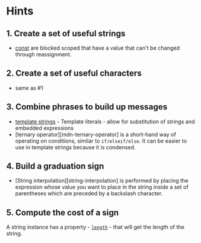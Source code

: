 # Hints

## 1. Create a set of useful strings

- [const][mdn-const] are blocked scoped that have a value that can't be changed through reassignment.

## 2. Create a set of useful characters

- same as #1

## 3. Combine phrases to build up messages

- [template strings][mdn-template-strings] - Template literals - allow for substitution of strings and embedded expressions
- [ternary operator][mdn-ternary-operator] is a short-hand way of operating on conditions, similar to `if/elseif/else`. It can be easier to use in template strings because it is condensed.

## 4. Build a graduation sign

- [String interpolation][string-interpolation] is performed by placing the expression whose value you want to place in the string inside a set of parentheses which are preceded by a backslash character.

## 5. Compute the cost of a sign

A string instance has a property - [`length`][mdn-string-length] - that will get the length of the string.

[mdn-const]: https://developer.mozilla.org/en-US/docs/Web/JavaScript/Reference/Statements/const
[mdn-template-strings]: https://developer.mozilla.org/en-US/docs/Web/JavaScript/Reference/Template_literals
[mdn-string-length]: https://developer.mozilla.org/en-US/docs/Web/JavaScript/Reference/Global_Objects/String/length
